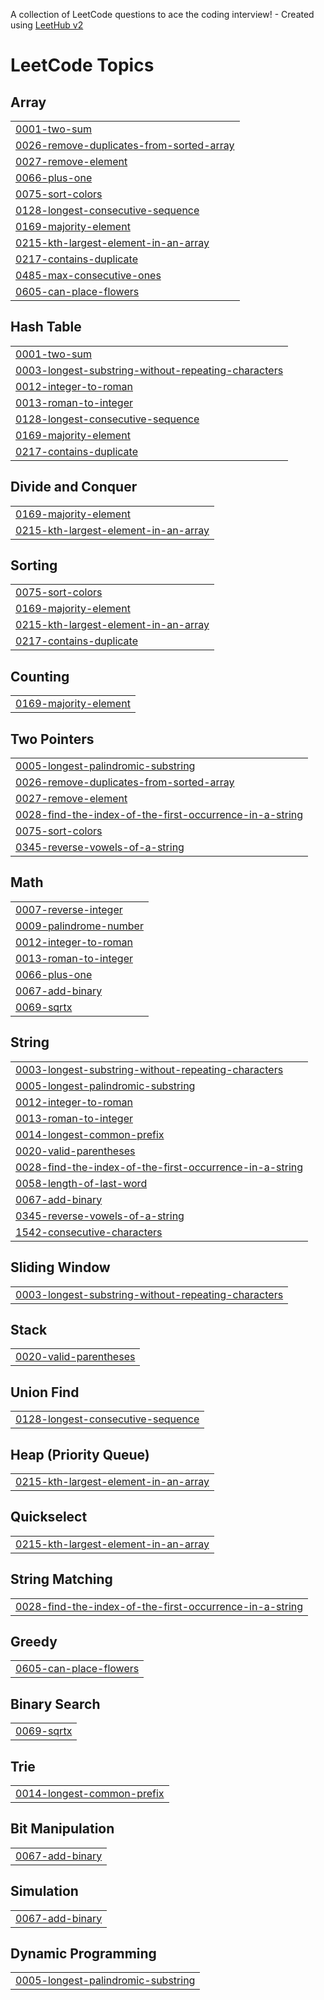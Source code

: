 A collection of LeetCode questions to ace the coding interview! - Created using [LeetHub v2](https://github.com/arunbhardwaj/LeetHub-2.0)
<!---LeetCode Topics Start-->
# LeetCode Topics
## Array
|  |
| ------- |
| [0001-two-sum](https://github.com/PriyaNaidu2003/DSA/tree/master/0001-two-sum) |
| [0026-remove-duplicates-from-sorted-array](https://github.com/PriyaNaidu2003/DSA/tree/master/0026-remove-duplicates-from-sorted-array) |
| [0027-remove-element](https://github.com/PriyaNaidu2003/DSA/tree/master/0027-remove-element) |
| [0066-plus-one](https://github.com/PriyaNaidu2003/DSA/tree/master/0066-plus-one) |
| [0075-sort-colors](https://github.com/PriyaNaidu2003/DSA/tree/master/0075-sort-colors) |
| [0128-longest-consecutive-sequence](https://github.com/PriyaNaidu2003/DSA/tree/master/0128-longest-consecutive-sequence) |
| [0169-majority-element](https://github.com/PriyaNaidu2003/DSA/tree/master/0169-majority-element) |
| [0215-kth-largest-element-in-an-array](https://github.com/PriyaNaidu2003/DSA/tree/master/0215-kth-largest-element-in-an-array) |
| [0217-contains-duplicate](https://github.com/PriyaNaidu2003/DSA/tree/master/0217-contains-duplicate) |
| [0485-max-consecutive-ones](https://github.com/PriyaNaidu2003/DSA/tree/master/0485-max-consecutive-ones) |
| [0605-can-place-flowers](https://github.com/PriyaNaidu2003/DSA/tree/master/0605-can-place-flowers) |
## Hash Table
|  |
| ------- |
| [0001-two-sum](https://github.com/PriyaNaidu2003/DSA/tree/master/0001-two-sum) |
| [0003-longest-substring-without-repeating-characters](https://github.com/PriyaNaidu2003/DSA/tree/master/0003-longest-substring-without-repeating-characters) |
| [0012-integer-to-roman](https://github.com/PriyaNaidu2003/DSA/tree/master/0012-integer-to-roman) |
| [0013-roman-to-integer](https://github.com/PriyaNaidu2003/DSA/tree/master/0013-roman-to-integer) |
| [0128-longest-consecutive-sequence](https://github.com/PriyaNaidu2003/DSA/tree/master/0128-longest-consecutive-sequence) |
| [0169-majority-element](https://github.com/PriyaNaidu2003/DSA/tree/master/0169-majority-element) |
| [0217-contains-duplicate](https://github.com/PriyaNaidu2003/DSA/tree/master/0217-contains-duplicate) |
## Divide and Conquer
|  |
| ------- |
| [0169-majority-element](https://github.com/PriyaNaidu2003/DSA/tree/master/0169-majority-element) |
| [0215-kth-largest-element-in-an-array](https://github.com/PriyaNaidu2003/DSA/tree/master/0215-kth-largest-element-in-an-array) |
## Sorting
|  |
| ------- |
| [0075-sort-colors](https://github.com/PriyaNaidu2003/DSA/tree/master/0075-sort-colors) |
| [0169-majority-element](https://github.com/PriyaNaidu2003/DSA/tree/master/0169-majority-element) |
| [0215-kth-largest-element-in-an-array](https://github.com/PriyaNaidu2003/DSA/tree/master/0215-kth-largest-element-in-an-array) |
| [0217-contains-duplicate](https://github.com/PriyaNaidu2003/DSA/tree/master/0217-contains-duplicate) |
## Counting
|  |
| ------- |
| [0169-majority-element](https://github.com/PriyaNaidu2003/DSA/tree/master/0169-majority-element) |
## Two Pointers
|  |
| ------- |
| [0005-longest-palindromic-substring](https://github.com/PriyaNaidu2003/DSA/tree/master/0005-longest-palindromic-substring) |
| [0026-remove-duplicates-from-sorted-array](https://github.com/PriyaNaidu2003/DSA/tree/master/0026-remove-duplicates-from-sorted-array) |
| [0027-remove-element](https://github.com/PriyaNaidu2003/DSA/tree/master/0027-remove-element) |
| [0028-find-the-index-of-the-first-occurrence-in-a-string](https://github.com/PriyaNaidu2003/DSA/tree/master/0028-find-the-index-of-the-first-occurrence-in-a-string) |
| [0075-sort-colors](https://github.com/PriyaNaidu2003/DSA/tree/master/0075-sort-colors) |
| [0345-reverse-vowels-of-a-string](https://github.com/PriyaNaidu2003/DSA/tree/master/0345-reverse-vowels-of-a-string) |
## Math
|  |
| ------- |
| [0007-reverse-integer](https://github.com/PriyaNaidu2003/DSA/tree/master/0007-reverse-integer) |
| [0009-palindrome-number](https://github.com/PriyaNaidu2003/DSA/tree/master/0009-palindrome-number) |
| [0012-integer-to-roman](https://github.com/PriyaNaidu2003/DSA/tree/master/0012-integer-to-roman) |
| [0013-roman-to-integer](https://github.com/PriyaNaidu2003/DSA/tree/master/0013-roman-to-integer) |
| [0066-plus-one](https://github.com/PriyaNaidu2003/DSA/tree/master/0066-plus-one) |
| [0067-add-binary](https://github.com/PriyaNaidu2003/DSA/tree/master/0067-add-binary) |
| [0069-sqrtx](https://github.com/PriyaNaidu2003/DSA/tree/master/0069-sqrtx) |
## String
|  |
| ------- |
| [0003-longest-substring-without-repeating-characters](https://github.com/PriyaNaidu2003/DSA/tree/master/0003-longest-substring-without-repeating-characters) |
| [0005-longest-palindromic-substring](https://github.com/PriyaNaidu2003/DSA/tree/master/0005-longest-palindromic-substring) |
| [0012-integer-to-roman](https://github.com/PriyaNaidu2003/DSA/tree/master/0012-integer-to-roman) |
| [0013-roman-to-integer](https://github.com/PriyaNaidu2003/DSA/tree/master/0013-roman-to-integer) |
| [0014-longest-common-prefix](https://github.com/PriyaNaidu2003/DSA/tree/master/0014-longest-common-prefix) |
| [0020-valid-parentheses](https://github.com/PriyaNaidu2003/DSA/tree/master/0020-valid-parentheses) |
| [0028-find-the-index-of-the-first-occurrence-in-a-string](https://github.com/PriyaNaidu2003/DSA/tree/master/0028-find-the-index-of-the-first-occurrence-in-a-string) |
| [0058-length-of-last-word](https://github.com/PriyaNaidu2003/DSA/tree/master/0058-length-of-last-word) |
| [0067-add-binary](https://github.com/PriyaNaidu2003/DSA/tree/master/0067-add-binary) |
| [0345-reverse-vowels-of-a-string](https://github.com/PriyaNaidu2003/DSA/tree/master/0345-reverse-vowels-of-a-string) |
| [1542-consecutive-characters](https://github.com/PriyaNaidu2003/DSA/tree/master/1542-consecutive-characters) |
## Sliding Window
|  |
| ------- |
| [0003-longest-substring-without-repeating-characters](https://github.com/PriyaNaidu2003/DSA/tree/master/0003-longest-substring-without-repeating-characters) |
## Stack
|  |
| ------- |
| [0020-valid-parentheses](https://github.com/PriyaNaidu2003/DSA/tree/master/0020-valid-parentheses) |
## Union Find
|  |
| ------- |
| [0128-longest-consecutive-sequence](https://github.com/PriyaNaidu2003/DSA/tree/master/0128-longest-consecutive-sequence) |
## Heap (Priority Queue)
|  |
| ------- |
| [0215-kth-largest-element-in-an-array](https://github.com/PriyaNaidu2003/DSA/tree/master/0215-kth-largest-element-in-an-array) |
## Quickselect
|  |
| ------- |
| [0215-kth-largest-element-in-an-array](https://github.com/PriyaNaidu2003/DSA/tree/master/0215-kth-largest-element-in-an-array) |
## String Matching
|  |
| ------- |
| [0028-find-the-index-of-the-first-occurrence-in-a-string](https://github.com/PriyaNaidu2003/DSA/tree/master/0028-find-the-index-of-the-first-occurrence-in-a-string) |
## Greedy
|  |
| ------- |
| [0605-can-place-flowers](https://github.com/PriyaNaidu2003/DSA/tree/master/0605-can-place-flowers) |
## Binary Search
|  |
| ------- |
| [0069-sqrtx](https://github.com/PriyaNaidu2003/DSA/tree/master/0069-sqrtx) |
## Trie
|  |
| ------- |
| [0014-longest-common-prefix](https://github.com/PriyaNaidu2003/DSA/tree/master/0014-longest-common-prefix) |
## Bit Manipulation
|  |
| ------- |
| [0067-add-binary](https://github.com/PriyaNaidu2003/DSA/tree/master/0067-add-binary) |
## Simulation
|  |
| ------- |
| [0067-add-binary](https://github.com/PriyaNaidu2003/DSA/tree/master/0067-add-binary) |
## Dynamic Programming
|  |
| ------- |
| [0005-longest-palindromic-substring](https://github.com/PriyaNaidu2003/DSA/tree/master/0005-longest-palindromic-substring) |
<!---LeetCode Topics End-->